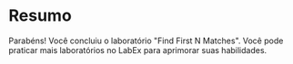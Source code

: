 # Resumo

Parabéns! Você concluiu o laboratório "Find First N Matches". Você pode praticar mais laboratórios no LabEx para aprimorar suas habilidades.
